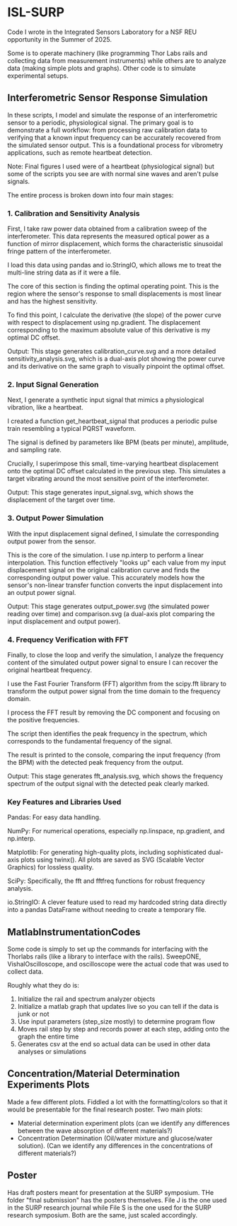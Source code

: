 # ISL-SURP

Code I wrote in the Integrated Sensors Laboratory for a NSF REU opportunity in the Summer of 2025. 

Some is to operate machinery (like programming Thor Labs rails and collecting data from measurement instruments) while others are to analyze data (making simple plots and graphs). Other code is to simulate experimental setups.

## Interferometric Sensor Response Simulation
In these scripts, I model and simulate the response of an interferometric sensor to a periodic, physiological signal. The primary goal is to demonstrate a full workflow: from processing raw calibration data to verifying that a known input frequency can be accurately recovered from the simulated sensor output. This is a foundational process for vibrometry applications, such as remote heartbeat detection.

Note: Final figures I used were of a heartbeat (physiological signal) but some of the scripts you see are with normal sine waves and aren't pulse signals.

The entire process is broken down into four main stages:

### 1. Calibration and Sensitivity Analysis
First, I take raw power data obtained from a calibration sweep of the interferometer. This data represents the measured optical power as a function of mirror displacement, which forms the characteristic sinusoidal fringe pattern of the interferometer.

I load this data using pandas and io.StringIO, which allows me to treat the multi-line string data as if it were a file.

The core of this section is finding the optimal operating point. This is the region where the sensor's response to small displacements is most linear and has the highest sensitivity.

To find this point, I calculate the derivative (the slope) of the power curve with respect to displacement using np.gradient. The displacement corresponding to the maximum absolute value of this derivative is my optimal DC offset.

Output: This stage generates calibration_curve.svg and a more detailed sensitivity_analysis.svg, which is a dual-axis plot showing the power curve and its derivative on the same graph to visually pinpoint the optimal offset.

### 2. Input Signal Generation
Next, I generate a synthetic input signal that mimics a physiological vibration, like a heartbeat.

I created a function get_heartbeat_signal that produces a periodic pulse train resembling a typical PQRST waveform.

The signal is defined by parameters like BPM (beats per minute), amplitude, and sampling rate.

Crucially, I superimpose this small, time-varying heartbeat displacement onto the optimal DC offset calculated in the previous step. This simulates a target vibrating around the most sensitive point of the interferometer.

Output: This stage generates input_signal.svg, which shows the displacement of the target over time.

### 3. Output Power Simulation
With the input displacement signal defined, I simulate the corresponding output power from the sensor.

This is the core of the simulation. I use np.interp to perform a linear interpolation. This function effectively "looks up" each value from my input displacement signal on the original calibration curve and finds the corresponding output power value. This accurately models how the sensor's non-linear transfer function converts the input displacement into an output power signal.

Output: This stage generates output_power.svg (the simulated power reading over time) and comparison.svg (a dual-axis plot comparing the input displacement and output power).

### 4. Frequency Verification with FFT
Finally, to close the loop and verify the simulation, I analyze the frequency content of the simulated output power signal to ensure I can recover the original heartbeat frequency.

I use the Fast Fourier Transform (FFT) algorithm from the scipy.fft library to transform the output power signal from the time domain to the frequency domain.

I process the FFT result by removing the DC component and focusing on the positive frequencies.

The script then identifies the peak frequency in the spectrum, which corresponds to the fundamental frequency of the signal.

The result is printed to the console, comparing the input frequency (from the BPM) with the detected peak frequency from the output.

Output: This stage generates fft_analysis.svg, which shows the frequency spectrum of the output signal with the detected peak clearly marked.

### Key Features and Libraries Used
Pandas: For easy data handling.

NumPy: For numerical operations, especially np.linspace, np.gradient, and np.interp.

Matplotlib: For generating high-quality plots, including sophisticated dual-axis plots using twinx(). All plots are saved as SVG (Scalable Vector Graphics) for lossless quality.

SciPy: Specifically, the fft and fftfreq functions for robust frequency analysis.

io.StringIO: A clever feature used to read my hardcoded string data directly into a pandas DataFrame without needing to create a temporary file.

## MatlabInstrumentationCodes
Some code is simply to set up the commands for interfacing with the Thorlabs rails (like a library to interface with the rails). SweepONE, VishalOscilloscope, and oscilloscope were the actual code that was used to collect data.

Roughly what they do is:
1. Initialize the rail and spectrum analyzer objects
2. Initialize a matlab graph that updates live so you can tell if the data is junk or not
3. Use input parameters (step_size mostly) to determine program flow
4. Moves rail step by step and records power at each step, adding onto the graph the entire time
5. Generates csv at the end so actual data can be used in other data analyses or simulations

## Concentration/Material Determination Experiments Plots
Made a few different plots. Fiddled a lot with the formatting/colors so that it would be presentable for the final research poster. 
Two main plots:
* Material determination experiment plots (can we identify any differences between the wave absorption of different materials?)
* Concentration Determination (Oil/water mixture and glucose/water solution). (Can we identify any differences in the concentrations of different materials?)

## Poster
Has draft posters meant for presentation at the SURP symposium. THe folder "final submission" has the posters themselves. File J is the one used in the SURP research journal while File S is the one used for the SURP research symposium. Both are the same, just scaled accordingly.



